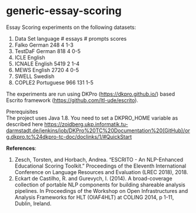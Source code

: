 # generic-essay-scoring

  Essay Scoring experiments on the following datasets: 
1. Data Set   language  # essays  # prompts  scores
2. Falko       German      248         4       1-3
3. TestDaF     German      818         4       0-5    
4. ICLE        English
5. ICNALE      English     5419        2       1-4
6. MEWS        English     2720        4       0-5
7. SWELL       Swedish
8. COPLE2     Portuguese   966        131       1-5

The experiments are run using DKPro (https://dkpro.github.io/) based Escrito framework (https://github.com/ltl-ude/escrito). 

<stron>Prerequisites </strong></br>
The project uses Java 1.8. You need to set a DKPRO_HOME variable as described here https://zoidberg.ukp.informatik.tu-darmstadt.de/jenkins/job/DKPro%20TC%20Documentation%20(GitHub)/org.dkpro.tc%24dkpro-tc-doc/doclinks/1/#QuickStart


<strong>References</strong>:

1. Zesch, Torsten, and Horbach, Andrea. “ESCRITO - An NLP-Enhanced Educational Scoring Toolkit.” Proceedings of the Eleventh International Conference on Language Resources and Evaluation (LREC 2018), 2018.
2. Eckart de Castilho, R. and Gurevych, I. (2014). A broad-coverage collection of portable NLP components for building shareable analysis pipelines. In Proceedings of the Workshop on Open Infrastructures and Analysis Frameworks for HLT (OIAF4HLT) at COLING 2014, p 1-11, Dublin, Ireland.
